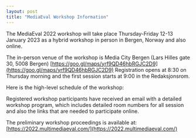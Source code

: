 ```yaml
---
layout: post
title: "MediaEval Workshop Information"
---
```


The MediaEval 2022 workshop will take place Thursday-Friday 12-13 January 2023 as a hybrid workshop in person in Bergen, Norway and also online.

The in-person venue of the workshop is Media City Bergen (Lars Hilles gate 30, 5008 Bergen) [https://goo.gl/maps/yrf9QD46hbRGJC2D9](https://goo.gl/maps/yrf9QD46hbRGJC2D9) Registration opens at 8:30 on Thursday morning and the first session starts at 9:00 in the Redaksjonsrom. 

Here is the high-level schedule of the workshop:

Registered workshop participants have received an email with a detailed workshop program, which includes detailed room numbers for all session and also the links that are needed to participate online. 

The preliminary workshop proceedings is available at: [https://2022.multimediaeval.com/](https://2022.multimediaeval.com/)
